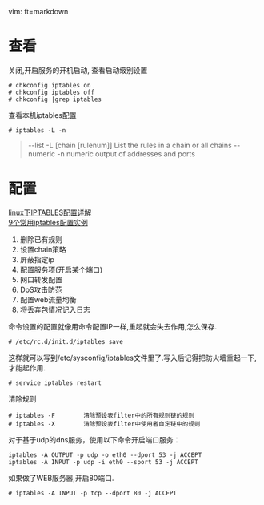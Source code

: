   vim: ft=markdown

# 查看
关闭,开启服务的开机启动, 查看启动级别设置

    # chkconfig iptables on
    # chkconfig iptables off
    # chkconfig |grep iptables
查看本机iptables配置

    # iptables -L -n
>  --list    -L [chain [rulenum]]
                List the rules in a chain or all chains
>  --numeric  -n  numeric output of addresses and ports          

# 配置
[linux下IPTABLES配置详解](http://www.cnblogs.com/JemBai/archive/2009/03/19/1416364.html)  
[9个常用iptables配置实例](http://www.cnblogs.com/bangerlee/archive/2013/02/27/2935422.html)  
1. 删除已有规则
2. 设置chain策略
3. 屏蔽指定ip
4. 配置服务项(开启某个端口)
5. 网口转发配置
7. DoS攻击防范
8. 配置web流量均衡
9. 将丢弃包情况记入日志

命令设置的配置就像用命令配置IP一样,重起就会失去作用,怎么保存.

    # /etc/rc.d/init.d/iptables save
这样就可以写到/etc/sysconfig/iptables文件里了.写入后记得把防火墙重起一下,才能起作用.  

    # service iptables restart
清除规则  

    # iptables -F        清除预设表filter中的所有规则链的规则
    # iptables -X        清除预设表filter中使用者自定链中的规则
对于基于udp的dns服务，使用以下命令开启端口服务：

    iptables -A OUTPUT -p udp -o eth0 --dport 53 -j ACCEPT
    iptables -A INPUT -p udp -i eth0 --sport 53 -j ACCEPT
如果做了WEB服务器,开启80端口.

    # iptables -A INPUT -p tcp --dport 80 -j ACCEPT




